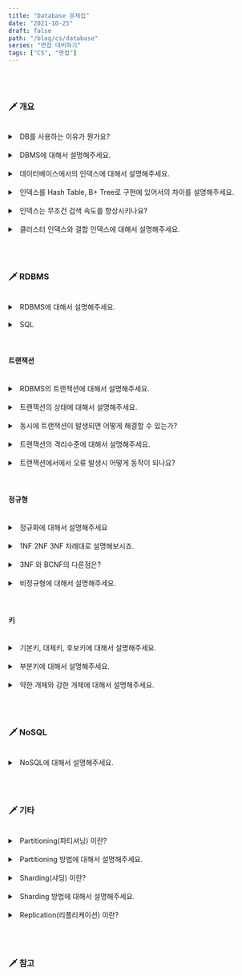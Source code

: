 ```yaml
---
title: "Database 문제집"
date: "2021-10-25"
draft: false
path: "/blog/cs/database"
series: "면접 대비하기"
tags: ["CS", "면접"]
---
```


<br>
<br>


### 🗡 개요

<br>

<details>
<summary>&nbsp; DB를 사용하는 이유가 뭔가요?</summary>
<p>

- 어플리케이션으로 부터의 독립
- 데이터 무결성
  - 동시 접근 제어

</p>
</details>

<br>

<details>
<summary>&nbsp; DBMS에 대해서 설명해주세요.</summary>
<p>

- DB Manage System
- 인덱스
- 트랜잭션 (동시 접근)

</p>
</details>

<br>

<details>
<summary>&nbsp; 데이터베이스에서의 인덱스에 대해서 설명해주세요.</summary>
<p>

- 추가공간, 검색속도
- 주소위치-값 매핑, 정렬,
- Hash Table, B+ Tree

</p>
</details>

<br>

<details>
<summary>&nbsp; 인덱스를 Hash Table, B+ Tree로 구현에 있어서의 차이를 설명해주세요.</summary>
<p>

- 값에 대한 비교
- O(1) O(Log(n))

</p>
</details>

<br>

<details>
<summary>&nbsp; 인덱스는 무조건 검색 속도를 향상시키나요?</summary>
<p>

- 아니다
  - 해당 secondary 인덱스에 대한 질의가 전체 데이터의 20% 이상을 리턴하게 되는 경우, 인덱스를 활용하지 않는 full table scan이 더 효율적이다.
  - Secondary index 탐색 → Primary index 탐색 → RID로 실제 데이터에 접근한다.
- 쿼리옵티마이저
  - 위 경우를 판단하고, 인덱스를 사용한 검색을 수행할지 말지 결정

</p>
</details>

<br>

<details>
<summary>&nbsp; 클러스터 인덱스와 결합 인덱스에 대해서 설명해주세요.</summary>
<p>

- 비슷한 데이터 인접
- 2개이상의 칼럼

</p>
</details>

<br>

<br>
<br>

### 🗡 RDBMS

<br>

<details>
<summary>&nbsp; RDBMS에 대해서 설명해주세요.</summary>
<p>

- 테이블간의 관계를 갖음
- SQL, Query

</p>
</details>

<br>

<details>
<summary>&nbsp; SQL</summary>
<p>

- 데이터가 고정된 열과 행을 가지고 있는 테이블

</p>
</details>

<br>

<br>

#### 트랜잭션

<br>

<details>
<summary>&nbsp; RDBMS의 트랜잭션에 대해서 설명해주세요.</summary>
<p>

- DB의 상태를 변화시키는 일련의 연산
- ACID
  - 원자성
  - 일관성 (Consistency)
  - 독립성
  - 지속성

</p>
</details>

<br>

<details>
<summary>&nbsp; 트랜잭션의 상태에 대해서 설명해주세요.</summary>
<p>

![트랜잭션 상태](https://img1.daumcdn.net/thumb/R1280x0/?scode=mtistory2&fname=https%3A%2F%2Fblog.kakaocdn.net%2Fdn%2FCWSqM%2FbtqLlBbdCmE%2FuChTYZXD1wgWI9vvJ1kTn1%2Fimg.png)

- 부분 완료
  - 트랜잭션 연산을 실행했지만 commit 직전인 상태

</p>
</details>

<br>

<details>
<summary>&nbsp; 동시에 트랜잭션이 발생되면 어떻게 해결할 수 있는가?</summary>
<p>

- Lock을 사용하여 쓰레드를 직렬화 (Lock을 가진 트랜잭션이 동작을 수행)
- 
- 스냅샷

</p>
</details>

<br>

<details>
<summary>&nbsp; 트랜잭션의 격리수준에 대해서 설명해주세요.</summary>
<p>

- 여러 트랜잭션이 처리될 때, 트랜잭션끼리 얼마나 서로 고립시킬지 정한 수준 (동시처리 성능과 trade-off)

<br>

- `READ UNCOMMITTED`
  - 한 트랜잭션에서 커밋하지 않은 데이타에 다른 트랜잭션이 접근 
  - Dirty Read, Non-Repeatable Read, Phantom Read
- `READ COMMITTED`
  - 커밋이 완료된 데이타만 읽을 수 있다.
  - Non-Repeatable Read, Phantom Read
- `REPEATABLE READ`
  - Phantom Read
- `SERIALIZABLE`
  -  INSERT 문제

<br>

발생되는 문제
- Dirty Read
  - T1가 최종 커밋 전에 T2가 해당 데이터를 읽는 것.
- Non-Repeatable Read
  - T1에서 Read할 때 T2에서 변경하면 T1은 변경된 데이터를 읽게 된다.
- Phantom Read

<br>

Lock
- S Lock
  - 쓰기 가능
- X Lock
  - 모두 차단

- [참고](https://velog.io/@sa1341/트랜잭션-격리-수준Isolation-Level이란)

</p>
</details>

<br>

<details>
<summary>&nbsp; 트랜잭션에서에서 오류 발생시 어떻게 동작이 되나요?</summary>
<p>

- rollback
  - 모든 연산을 취소(Undo)하는 연산
- save point
  - 지정한 point까지 트랜잭션을 부분 취소할 수 있다.

</p>
</details>

<br>


<br>

#### 정규형

<br>

<details>
<summary>&nbsp; 정규화에 대해서 설명해주세요</summary>
<p>

- 함수의 종속성 이론
- 테이블 규칙, 무결성, 중복성
- 테이블을 분리

</p>
</details>

<br>


<details>
<summary>&nbsp; 1NF 2NF 3NF 차례대로 설명해보시죠.</summary>
<p>

1NF
  - 원자값 
  ![image](https://user-images.githubusercontent.com/65283190/140326711-76d43bb1-d855-49da-98ed-fa7679d955a9.png)
  ![image](https://user-images.githubusercontent.com/65283190/140326780-3a082072-b692-4818-8820-243fe233e6e1.png)

2NF
  - 완전 함수적 종속
  ![image](https://user-images.githubusercontent.com/65283190/140326943-3bc07909-cf7f-4278-bd1e-5317454cdc9c.png)
  ![image](https://user-images.githubusercontent.com/65283190/140326999-b3e81b6f-176f-4820-8b21-e590af4993a2.png)

3NF
  - 이행적 함수 종속
  - 학번 -> 학과 로 착각 될 수 있음
  ![image](https://user-images.githubusercontent.com/65283190/140327117-9e7a37bd-31d2-4958-a843-46ac1b123c3d.png)
  ![image](https://user-images.githubusercontent.com/65283190/140327164-dc387222-5ae7-420b-932e-63e7fb6b33fd.png)

[참고](https://minimax95.tistory.com/49)

</p>
</details>

<br>


<details>
<summary>&nbsp; 3NF 와 BCNF의 다른점은? </summary>
<p>

- 결정자(지정자)가 모두 후보키
  - 함수 종속 관계를 유지시키는 것
  ![image](https://user-images.githubusercontent.com/65283190/140328809-92ffc758-531f-4dd2-9bc3-964ca110d44d.png)
  ![image](https://user-images.githubusercontent.com/65283190/140328920-9d76b81e-0b10-4502-abb0-1ec3654a274c.png)


</p>
</details>

<br>

<details>
<summary>&nbsp; 비정규형에 대해서 설명해주세요.</summary>
<p>

- 데이터의 무결성을 떨어트리는 대신 데이터베이스의 **읽기성능을 향상**
  - JOIN X
  - CUD 성능 저하, 데이터 중복, 유지보수와 확장성
  - 역정규화, Entity 합체, Entity 분해

</p>
</details>

<br>

<br>

#### 키

<br>

<details>
<summary>&nbsp; 기본키, 대체키, 후보키에 대해서 설명해주세요.</summary>
<p>

- 후보키 = 키본키 + 대체키
- 튜플을 유일하게 식별할 수 있는 최소한의 속성의 집합
- 값 중복 X, null X

</p>
</details>

<br>


<details>
<summary>&nbsp; 부분키에 대해서 설명해주세요.</summary>
<p>

- 약한 개체의 기본키

</p>
</details>

<br>

<details>
<summary>&nbsp; 약한 개체와 강한 개체에 대해서 설명해주세요.</summary>
<p>

|           |                                               |
| --------- | --------------------------------------------- |
| 강한 개체 | 누구에게도 지배되지 않는 독립적인 개체 (주체) |
| 약한 개체 | 다른 개체의 존재 여부에 달려있는 개체 (관계)  |

- 식별 관계, 비식별 관계

</p>
</details>

<br>


<br>
<br>

### 🗡 NoSQL

<br>

<details>
<summary>&nbsp; NoSQL에 대해서 설명해주세요.</summary>
<p>

- Not only SQL
- 비정형 데이터,

</p>
</details>

<br>

<br>
<br>

### 🗡 기타

<br>

<details>
<summary>&nbsp; Partitioning(파티셔닝) 이란?</summary>
<p>

- 큰 Table이나 인덱스를 관리하기 쉬운 단위로 분리하는 방법
- 가용성, 관리용이성, 성능 (쿼리 분산)
- Join, 테이블과 인덱스를 같이 Partitioning

</p>
</details>

<br>

<details>
<summary>&nbsp; Partitioning 방법에 대해서 설명해주세요.</summary>
<p>

- 분할 기준
  |           |                                                |
  | --------- | ---------------------------------------------- |
  | Range     | 연속적인 숫자 기준으로 Partitioning (ex. 월별) |
  | List      | 키의 값을 통해 분류(ex. 지역으로 묶음)         |
  | Hash      | hash를 통해 균일하게                           |
  | Composite | 위의 기술을 결합시킴                           |
- 방법
  - Horizontal
    - 테이블 스키마에 변동은 없음
    - 하나의 서버가 고장나게 되면 데이터의 무결성 깨질 수 있음
  - Vertical
    -  이미 정규화된 Data를 분리
    -  자주 사용하는 컬럼등을 분리시켜 성능을 향상
- [참고](https://gmlwjd9405.github.io/2018/09/24/db-partitioning.html)

</p>
</details>

<br>


<details>
<summary>&nbsp; Sharding(샤딩) 이란?</summary>
<p>

- 데이터 -> 여러 DB에 저장 (Horizontal Partitioning)
- DB 트래픽 분산 
- 프로그래밍 복잡도 up

</p>
</details>

<br>

<details>
<summary>&nbsp; Sharding 방법에 대해서 설명해주세요.</summary>
<p>

- Module
  - PK % DB수
  - 데이터가 균일하게 분산
  - DB 증설시 인덱스를 재정렬 해야 함
- Range
  - PK 범위
  - 활성 계정에 따라 데이터가 몰릴 수 있음 (ex. 옛 유저가 1번 DB에 몰림)
- [참고](https://techblog.woowahan.com/2687/)

</p>
</details>

<br>

<details>
<summary>&nbsp; Replication(리플리케이션) 이란?</summary>
<p>

- Query 분산
- `Master / Slave` 
  - 여러 DBMS 시스템
  - `Slave` -> select 
  - `Master` -> insert, update, delete
- Master에서 발생한 DB 변동을 Slave 들에게 적용시킨다.
  - 성공한 query 전달
  - 변동된 데이터 전달
  - 위 방법을 결함시킬 수도 있음
  
![이미지](https://nesoy.github.io/assets/posts/20180216/3.png)

</p>  
</details>

<br>


<br>
<br>

### 🗡 참고

